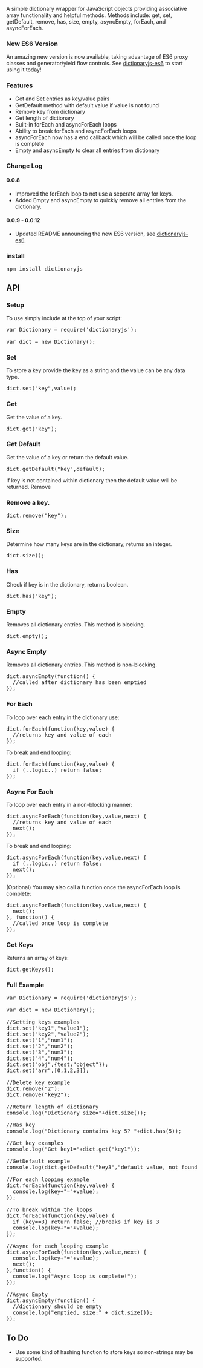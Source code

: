 A simple dictionary wrapper for JavaScript objects providing associative array functionality and helpful methods. Methods include: get, set, getDefault, remove, has, size, empty, asyncEmpty, forEach, and asyncForEach.

### New ES6 Version

An amazing new version is now available, taking advantage of ES6 proxy classes and generator/yield flow controls.
See <a href="https://www.npmjs.com/package/dictionaryjs-es6">dictionaryjs-es6</a> to start using it today!


### Features

* Get and Set entries as key/value pairs
* GetDefault method with default value if value is not found
* Remove key from dictionary
* Get length of dictionary
* Built-in forEach and asyncForEach loops
* Ability to break forEach and asyncForEach loops
* asyncForEach now has a end callback which will be called once the loop is complete
* Empty and asyncEmpty to clear all entries from dictionary

### Change Log

#### 0.0.8

* Improved the forEach loop to not use a seperate array for keys.
* Added Empty and asyncEmpty to quickly remove all entries from the dictionary.

#### 0.0.9 - 0.0.12

* Updated README announcing the new ES6 version, see <a href="https://www.npmjs.com/package/dictionaryjs-es6">dictionaryjs-es6</a>.



### install

<pre>
npm install dictionaryjs
</pre>




## API

### Setup

To use simply include at the top of your script:

<pre>
var Dictionary = require('dictionaryjs');

var dict = new Dictionary();
</pre>

### Set

To store a key provide the key as a string and the value can be any data type.

<pre>
dict.set("key",value);
</pre>

### Get

Get the value of a key.

<pre>
dict.get("key");
</pre>

### Get Default

Get the value of a key or return the default value.

<pre>
dict.getDefault("key",default);
</pre>

If key is not contained within dictionary then the default value will be returned.
Remove

### Remove a key.

<pre>
dict.remove("key");
</pre>

### Size

Determine how many keys are in the dictionary, returns an integer.

<pre>
dict.size();
</pre>

### Has

Check if key is in the dictionary, returns boolean.

<pre>
dict.has("key");
</pre>

### Empty

Removes all dictionary entries. This method is blocking.

<pre>
dict.empty();
</pre>

### Async Empty

Removes all dictionary entries. This method is non-blocking.

<pre>
dict.asyncEmpty(function() {
  //called after dictionary has been emptied
});
</pre>

### For Each

To loop over each entry in the dictionary use:

<pre>
dict.forEach(function(key,value) {
  //returns key and value of each
});
</pre>

To break and end looping:

<pre>
dict.forEach(function(key,value) {
  if (..logic..) return false;
});
</pre>

### Async For Each

To loop over each entry in a non-blocking manner:

<pre>
dict.asyncForEach(function(key,value,next) {
  //returns key and value of each
  next();
});
</pre>

To break and end looping:

<pre>
dict.asyncForEach(function(key,value,next) {
  if (..logic..) return false;
  next();
});
</pre>

(Optional) You may also call a function once the asyncForEach loop is complete:

<pre>
dict.asyncForEach(function(key,value,next) {
  next();
}, function() {
  //called once loop is complete
});
</pre>

### Get Keys

Returns an array of keys:

<pre>
dict.getKeys();
</pre>

### Full Example

<pre>
var Dictionary = require('dictionaryjs');

var dict = new Dictionary();

//Setting keys examples
dict.set("key1","value1");
dict.set("key2","value2");
dict.set("1","num1");
dict.set("2","num2");
dict.set("3","num3");
dict.set("4","num4");
dict.set("obj",{test:"object"});
dict.set("arr",[0,1,2,3]);

//Delete key example
dict.remove("2");
dict.remove("key2");

//Return length of dictionary
console.log("Dictionary size="+dict.size());

//Has key
console.log("Dictionary contains key 5? "+dict.has(5));

//Get key examples
console.log("Get key1="+dict.get("key1"));

//GetDefault example
console.log(dict.getDefault("key3","default value, not found"));

//For each looping example
dict.forEach(function(key,value) {
  console.log(key+"="+value);
});

//To break within the loops
dict.forEach(function(key,value) {
  if (key==3) return false; //breaks if key is 3
  console.log(key+"="+value);
});

//Async for each looping example
dict.asyncForEach(function(key,value,next) {
  console.log(key+"="+value);
  next();
},function() {
  console.log("Async loop is complete!");
});

//Async Empty
dict.asyncEmpty(function() {
  //dictionary should be empty
  console.log("emptied, size:" + dict.size());
});
</pre>

## To Do

* Use some kind of hashing function to store keys so non-strings may be supported.



